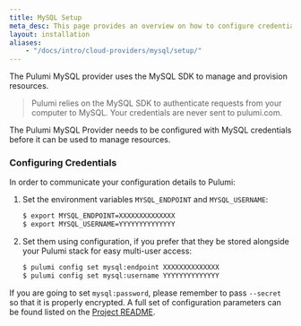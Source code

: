 ```yaml
---
title: MySQL Setup
meta_desc: This page provides an overview on how to configure credentials for the Pulumi MySQL Provider.
layout: installation
aliases:
    - "/docs/intro/cloud-providers/mysql/setup/"
---
```


The Pulumi MySQL provider uses the MySQL SDK to manage and provision resources.

> Pulumi relies on the MySQL SDK to authenticate requests from your computer to MySQL. Your credentials are never sent
> to pulumi.com.

The Pulumi MySQL Provider needs to be configured with MySQL credentials
before it can be used to manage resources.

### Configuring Credentials

In order to communicate your configuration details to Pulumi:

1. Set the environment variables `MYSQL_ENDPOINT` and `MYSQL_USERNAME`:

    ```bash
    $ export MYSQL_ENDPOINT=XXXXXXXXXXXXXX
    $ export MYSQL_USERNAME=YYYYYYYYYYYYYY
    ```

1. Set them using configuration, if you prefer that they be stored alongside your Pulumi stack for easy multi-user access:

    ```bash
    $ pulumi config set mysql:endpoint XXXXXXXXXXXXXX
    $ pulumi config set mysql:username YYYYYYYYYYYYYY
    ```

If you are going to set `mysql:password`, please remember to pass `--secret` so that it is properly encrypted. A full set
of configuration parameters can be found listed on the [Project README](https://github.com/pulumi/pulumi-mysql/blob/master/README.md).
